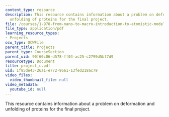 ```yaml
---
content_type: resource
description: This resource contains information about a problem on deformation and
  unfolding of proteins for the final project.
file: /courses/1-978-from-nano-to-macro-introduction-to-atomistic-modeling-techniques-january-iap-2007/1f85de4326a1e772966113fed218ac79_project_c.pdf
file_type: application/pdf
learning_resource_types:
- Projects
ocw_type: OCWFile
parent_title: Projects
parent_type: CourseSection
parent_uid: 90f60c06-d578-ff04-ac25-c2799d5bf7d9
resourcetype: Document
title: project_c.pdf
uid: 1f85de43-26a1-e772-9661-13fed218ac79
video_files:
  video_thumbnail_file: null
video_metadata:
  youtube_id: null
---
```

This resource contains information about a problem on deformation and unfolding of proteins for the final project.


